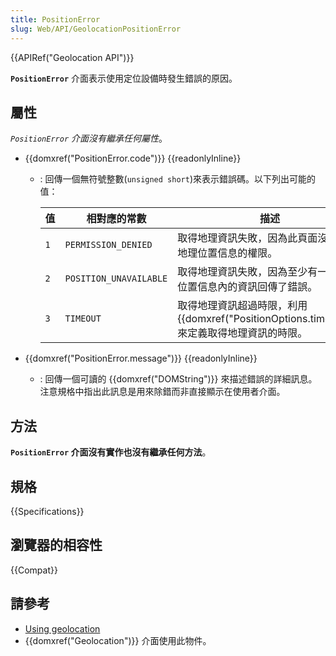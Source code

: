 ```yaml
---
title: PositionError
slug: Web/API/GeolocationPositionError
---
```


{{APIRef("Geolocation API")}}

**`PositionError`** 介面表示使用定位設備時發生錯誤的原因。

## 屬性

_`PositionError` 介面沒有繼承任何屬性_。

- {{domxref("PositionError.code")}} {{readonlyInline}}

  - : 回傳一個無符號整數(`unsigned short`)來表示錯誤碼。以下列出可能的值：

    | 值  | 相對應的常數           | 描述                                                                                                      |
    | --- | ---------------------- | --------------------------------------------------------------------------------------------------------- |
    | `1` | `PERMISSION_DENIED`    | 取得地理資訊失敗，因為此頁面沒有獲取地理位置信息的權限。                                                  |
    | `2` | `POSITION_UNAVAILABLE` | 取得地理資訊失敗，因為至少有一個地理位置信息內的資訊回傳了錯誤。                                          |
    | `3` | `TIMEOUT`              | 取得地理資訊超過時限，利用{{domxref("PositionOptions.timeout")}} 來定義取得地理資訊的時限。 |

- {{domxref("PositionError.message")}} {{readonlyInline}}
  - : 回傳一個可讀的 {{domxref("DOMString")}} 來描述錯誤的詳細訊息。注意規格中指出此訊息是用來除錯而非直接顯示在使用者介面。

## 方法

**`PositionError` 介面沒有實作也沒有繼承任何方法**。

## 規格

{{Specifications}}

## 瀏覽器的相容性

{{Compat}}

## 請參考

- [Using geolocation](/zh-TW/docs/WebAPI/Using_geolocation)
- {{domxref("Geolocation")}} 介面使用此物件。
